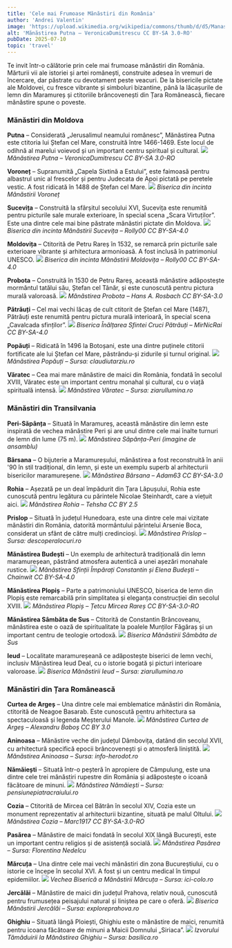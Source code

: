 ```yaml
---
title: 'Cele mai Frumoase Mănăstiri din România'
author: 'Andrei Valentin'
image: 'https://upload.wikimedia.org/wikipedia/commons/thumb/d/d5/Manastirea_Putna.jpg/1024px-Manastirea_Putna.jpg'
alt: 'Mănăstirea Putna – VeronicaDumitrescu CC BY-SA 3.0-RO'
pubDate: 2025-07-10
topic: 'travel'
---
```

Te invit într-o călătorie prin cele mai frumoase mănăstiri din România. Mărturii vii ale istoriei și artei românești, construite adesea în vremuri de încercare, dar păstrate cu devotament peste veacuri. De la bisericile pictate ale Moldovei, cu fresce vibrante și simboluri bizantine, până la lăcașurile de lemn din Maramureș și ctitoriile brâncovenești din Țara Românească, fiecare mănăstire spune o poveste.

### Mănăstiri din Moldova

**Putna** – Considerată „Jerusalimul neamului românesc”, Mănăstirea Putna este ctitoria lui Ștefan cel Mare, construită între 1466-1469. Este locul de odihnă al marelui voievod și un important centru spiritual și cultural.
![](https://upload.wikimedia.org/wikipedia/commons/d/d5/Manastirea_Putna.jpg)
*Mănăstirea Putna – VeronicaDumitrescu CC BY-SA 3.0-RO*

**Voroneț** – Supranumită „Capela Sixtină a Estului”, este faimoasă pentru albastrul unic al frescelor și pentru Judecata de Apoi pictată pe peretele vestic. A fost ridicată în 1488 de Ștefan cel Mare.
 ![](https://upload.wikimedia.org/wikipedia/commons/b/b8/Voronet_Intrare.JPG)
*Biserica din incinta Mânăstirii Voroneț*

**Sucevița** – Construită la sfârșitul secolului XVI, Sucevița este renumită pentru picturile sale murale exterioare, în special scena „Scara Virtuților”. Este una dintre cele mai bine păstrate mănăstiri pictate din Moldova.
![](https://upload.wikimedia.org/wikipedia/commons/6/65/Biserica_din_incinta_Manastirii_Sucevita.JPG)
*Biserica din incinta Mânăstirii Sucevița – Rolly00 CC BY-SA-4.0*

**Moldovița** – Ctitorită de Petru Rareș în 1532, se remarcă prin picturile sale exterioare vibrante și arhitectura armonioasă. A fost inclusă în patrimoniul UNESCO.
![](https://upload.wikimedia.org/wikipedia/commons/6/6c/Biserica_din_incinta_Manastirii_Moldovita.JPG)
*Biserica din incinta Mânăstirii Moldovița – Rolly00 CC BY-SA-4.0*

**Probota** – Construită în 1530 de Petru Rareș, această mănăstire adăpostește mormântul tatălui său, Ștefan cel Tânăr, și este cunoscută pentru pictura murală valoroasă.
![](https://upload.wikimedia.org/wikipedia/commons/b/b1/M%C4%83n%C4%83stirea_Probota_20100721-156.JPG)
*Mănăstirea Probota – Hans A. Rosbach CC BY-SA-3.0*

**Pătrăuți** – Cel mai vechi lăcaș de cult ctitorit de Ștefan cel Mare (1487), Pătrăuți este renumită pentru pictura murală interioară, în special scena „Cavalcada sfinților”.
![](https://upload.wikimedia.org/wikipedia/commons/thumb/2/2a/SV-II-m-A-05581.01-Biserica_Inaltarea_Sfintei_Cruci_-_Patrauti.JPG/1200px-SV-II-m-A-05581.01-Biserica_Inaltarea_Sfintei_Cruci_-_Patrauti.JPG?20150920112958)
*Biserica Înălțarea Sfintei Cruci Pătrăuți – MirNicRai CC BY-SA-4.0*

**Popăuți** – Ridicată în 1496 la Botoșani, este una dintre puținele ctitorii fortificate ale lui Ștefan cel Mare, păstrându-și zidurile și turnul original.
![](https://i0.wp.com/claudiutarziu.ro/wp-content/uploads/2019/06/biserica-manastirii-Popauti-ctitorie-a-lui-Stefan-cel-Mare.jpg?w=800&ssl=1)
*Mănăstirea Popăuți – Sursa: claudiutarziu.ro*

**Văratec** – Cea mai mare mănăstire de maici din România, fondată în secolul XVIII, Văratec este un important centru monahal și cultural, cu o viață spirituală intensă.
![](https://ziarullumina.ro/thumbs/gallery/2020/12/15/manastirea-varatec-vatra-de-cultura-159755.jpg)
*Mănăstirea Văratec – Sursa: ziarullumina.ro*

### Mănăstiri din Transilvania

**Peri-Săpânța** – Situată în Maramureș, această mănăstire din lemn este inspirată de vechea mănăstire Peri și are unul dintre cele mai înalte turnuri de lemn din lume (75 m).
![](https://upload.wikimedia.org/wikipedia/commons/thumb/2/22/Peri_monastery_seen_from_the_entrance%2C_S%C4%83p%C3%A2n%C8%9Ba%2C_2017.jpg/1280px-Peri_monastery_seen_from_the_entrance%2C_S%C4%83p%C3%A2n%C8%9Ba%2C_2017.jpg)
*Mănăstirea Săpânța-Peri (imagine de ansamblu)*

**Bârsana** – O bijuterie a Maramureșului, mănăstirea a fost reconstruită în anii '90 în stil tradițional, din lemn, și este un exemplu superb al arhitecturii bisericilor maramureșene.
![](https://upload.wikimedia.org/wikipedia/commons/thumb/f/f1/Barsana_Monastery_-_Romania_03.jpg/1200px-Barsana_Monastery_-_Romania_03.jpg)
*Mănăstirea Bârsana – Adam63 CC BY-SA-3.0*

**Rohia** – Așezată pe un deal împădurit din Țara Lăpușului, Rohia este cunoscută pentru legătura cu părintele Nicolae Steinhardt, care a viețuit aici.
![](https://upload.wikimedia.org/wikipedia/commons/f/fc/Romania_Rohia_Monastery.jpg)
*Mănăstirea Rohia – Tehsha CC  BY 2.5*

**Prislop** – Situată în județul Hunedoara, este una dintre cele mai vizitate mănăstiri din România, datorită mormântului părintelui Arsenie Boca, considerat un sfânt de către mulți credincioși.
![](https://www.descoperalocuri.ro/wp-content/uploads/2015/06/Dup%C4%83-un-drum-de-3-kilometri-credincio%C5%9Fii-ajung-la-m%C4%83n%C4%83stire.jpg)
*Mănăstirea Prislop – Sursa: descoperalocuri.ro*

**Mănăstirea Budești** – Un exemplu de arhitectură tradițională din lemn maramureșean, păstrând atmosfera autentică a unei așezări monahale rustice.
![](https://upload.wikimedia.org/wikipedia/commons/thumb/b/b6/Saints_Constantine_and_Helena_Monastery_Bude%C8%99ti_M%C4%83n%C4%83stirea_Sfin%C8%9Bii_%C3%8Emp%C4%83ra%C8%9Bi_Constantin_%C8%99i_Elena_Bude%C8%99ti.jpg/1200px-Saints_Constantine_and_Helena_Monastery_Bude%C8%99ti_M%C4%83n%C4%83stirea_Sfin%C8%9Bii_%C3%8Emp%C4%83ra%C8%9Bi_Constantin_%C8%99i_Elena_Bude%C8%99ti.jpg)
*Mănăstirea Sfinții Împărați Constantin și Elena Budești – Chainwit CC BY-SA-4.0*

**Mănăstirea Plopiș** – Parte a patrimoniului UNESCO, biserica de lemn din Plopiș este remarcabilă prin simplitatea și eleganța construcției din secolul XVIII.
![](https://upload.wikimedia.org/wikipedia/commons/thumb/2/2f/PlopisMM_%28153%29.JPG/1280px-PlopisMM_%28153%29.JPG)
*Mănăstirea Plopiș – Țetcu Mircea Rareș CC BY-SA-3.0-RO*

**Mănăstirea Sâmbăta de Sus** – Ctitorită de Constantin Brâncoveanu, mănăstirea este o oază de spiritualitate la poalele Munților Făgăraș și un important centru de teologie ortodoxă.
![](https://upload.wikimedia.org/wikipedia/commons/9/94/Sambata_IMG_5664.jpg)
*Biserica Mănăstirii Sâmbăta de Sus*

**Ieud** – Localitate maramureșeană ce adăpostește biserici de lemn vechi, inclusiv Mănăstirea Ieud Deal, cu o istorie bogată și picturi interioare valoroase.
![](https://ziarullumina.ro/thumbs/gallery/2021/09/08/biserica-monument-unesco-de-la-ieud-inchinata-maicii-domnului-183152.webp)
*Biserica Mănăstirii Ieud – Sursa: ziarullumina.ro*

### Mănăstiri din Țara Românească

**Curtea de Argeș** – Una dintre cele mai emblematice mănăstiri din România, ctitorită de Neagoe Basarab. Este cunoscută pentru arhitectura sa spectaculoasă și legenda Meșterului Manole.
![](https://upload.wikimedia.org/wikipedia/commons/b/bc/Man_Curtea_de_Arges.SV.jpg)
*Mănăstirea Curtea de Argeş – Alexandru Baboş CC BY 3.0*

**Aninoasa** – Mănăstire veche din județul Dâmbovița, datând din secolul XVII, cu arhitectură specifică epocii brâncovenești și o atmosferă liniștită.
![](https://info-herodot.ro/wp-content/uploads/cache/images/M%C4%83n%C4%83stirea-Aninoasa/M%C4%83n%C4%83stirea-Aninoasa-3438725499.jpg)
*Mănăstirea Aninoasa – Sursa: info-herodot.ro*

**Nămăiești** – Situată într-o peșteră în apropiere de Câmpulung, este una dintre cele trei mănăstiri rupestre din România și adăpostește o icoană făcătoare de minuni.
![](https://pensiunepiatracraiului.ro/wp-content/uploads/2023/02/manastirea-Namaiesti.jpg)
*Mănăstirea Nămăiești – Sursa: pensiunepiatracraiului.ro*

**Cozia** – Ctitorită de Mircea cel Bătrân în secolul XIV, Cozia este un monument reprezentativ al arhitecturii bizantine, situată pe malul Oltului.
![](https://upload.wikimedia.org/wikipedia/commons/thumb/f/f0/Manastirea_Cozia%2C_Valcea.jpg/960px-Manastirea_Cozia%2C_Valcea.jpg)
*Mănăstirea Cozia – Marc1917 CC BY-SA-3.0-RO*

**Pasărea** – Mănăstire de maici fondată în secolul XIX lângă București, este un important centru religios și de asistență socială.
![](https://lh3.googleusercontent.com/gps-cs-s/AC9h4nrl17J12j9imB8mj3Nyi-FOKA7PbXRAkvFQFVAnSNXj0-GD19n_9szWn7jbpWztklPpqR35DJjD845RMkNAyCBdi-BqneDwJKw7dq3gAhaVWyU-KuAB8v8MSF39fUHji5QU52mI=s1360-w1360-h1020)
*Mănăstirea Pasărea – Sursa: Florentina Nedelcu*

**Mărcuța** – Una dintre cele mai vechi mănăstiri din zona Bucureștiului, cu o istorie ce începe în secolul XVI. A fost și un centru medical în timpul epidemiilor.
![](https://blogger.googleusercontent.com/img/b/R29vZ2xl/AVvXsEiw_ISYiIC5f-Zg94qGPVOzBe7z2kNheDqqJjWgzzv8cV-JsA30w1MY_X7qMlyWrsRSlxH5S_ibsRSNmU_eliwu1uVc87dez8y3xt7B_sA8ZkwV_nvnmlC0tWRJH3kjA0kDsMshPPDVix4/s1600/Marcuta_ici-colo.ro_DSC_0099_1.jpg)
*Vechea Biserică a Mănăstirii Mărcuța – Sursa: ici-colo.ro*

**Jercălăi** – Mănăstire de maici din județul Prahova, relativ nouă, cunoscută pentru frumusețea peisajului natural și liniștea pe care o oferă.
![](https://www.exploreprahova.ro/img/1/manastirea-jercalai_carusel.jpg)
*Biserica Mănăstirii Jercălăi  – Sursa: exploreprahova.ro*

**Ghighiu** – Situată lângă Ploiești, Ghighiu este o mănăstire de maici, renumită pentru icoana făcătoare de minuni a Maicii Domnului „Siriaca”.
![](https://basilica.ro/wp-content/uploads/2016/05/DSC_6016-2.jpg)
*Izvorului Tămăduirii la Mănăstirea Ghighiu – Sursa: basilica.ro*